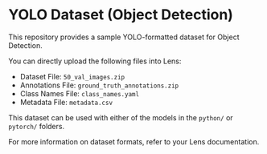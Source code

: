 # YOLO Dataset (Object Detection)

This repository provides a sample YOLO-formatted dataset for Object Detection.

You can directly upload the following files into Lens:

- Dataset File: `50_val_images.zip`
- Annotations File: `ground_truth_annotations.zip`
- Class Names File: `class_names.yaml`
- Metadata File: `metadata.csv`

This dataset can be used with either of the models in the `python/` or `pytorch/` folders.

For more information on dataset formats, refer to your Lens documentation.
